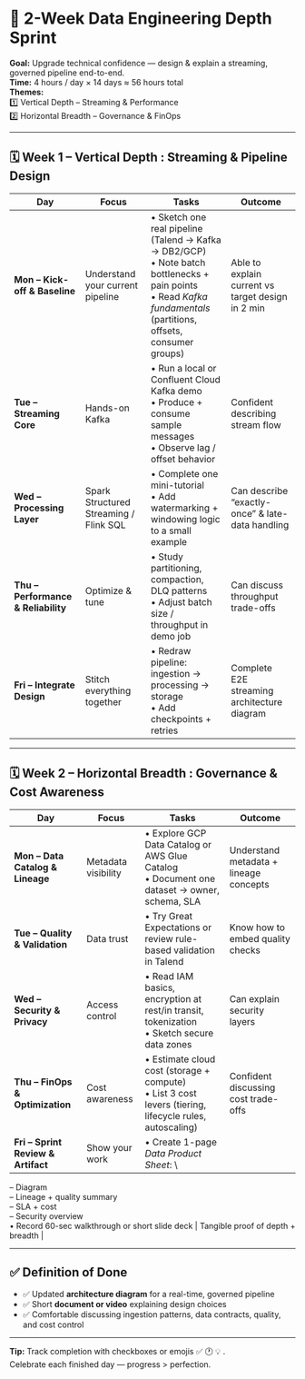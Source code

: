 # 🚀 2-Week Data Engineering Depth Sprint

**Goal:** Upgrade technical confidence — design & explain a streaming, governed pipeline end-to-end.  
**Time:** 4 hours / day × 14 days ≈ 56 hours total  
**Themes:**  
1️⃣ Vertical Depth – Streaming & Performance  
2️⃣ Horizontal Breadth – Governance & FinOps  

---

## 🗓️ Week 1 – Vertical Depth : Streaming & Pipeline Design

| Day | Focus | Tasks | Outcome |
|-----|--------|--------|----------|
| **Mon – Kick-off & Baseline** | Understand your current pipeline | • Sketch one real pipeline (Talend → Kafka → DB2/GCP)  <br>• Note batch bottlenecks + pain points  <br>• Read *Kafka fundamentals* (partitions, offsets, consumer groups) | Able to explain current vs target design in 2 min |
| **Tue – Streaming Core** | Hands-on Kafka | • Run a local or Confluent Cloud Kafka demo  <br>• Produce + consume sample messages  <br>• Observe lag / offset behavior | Confident describing stream flow |
| **Wed – Processing Layer** | Spark Structured Streaming / Flink SQL | • Complete one mini-tutorial  <br>• Add watermarking + windowing logic to a small example | Can describe “exactly-once” & late-data handling |
| **Thu – Performance & Reliability** | Optimize & tune | • Study partitioning, compaction, DLQ patterns  <br>• Adjust batch size / throughput in demo job | Can discuss throughput trade-offs |
| **Fri – Integrate Design** | Stitch everything together | • Redraw pipeline: ingestion → processing → storage  <br>• Add checkpoints + retries | Complete E2E streaming architecture diagram |

---

## 🗓️ Week 2 – Horizontal Breadth : Governance & Cost Awareness

| Day | Focus | Tasks | Outcome |
|-----|--------|--------|----------|
| **Mon – Data Catalog & Lineage** | Metadata visibility | • Explore GCP Data Catalog or AWS Glue Catalog  <br>• Document one dataset → owner, schema, SLA | Understand metadata + lineage concepts |
| **Tue – Quality & Validation** | Data trust | • Try Great Expectations or review rule-based validation in Talend | Know how to embed quality checks |
| **Wed – Security & Privacy** | Access control | • Read IAM basics, encryption at rest/in transit, tokenization  <br>• Sketch secure data zones | Can explain security layers |
| **Thu – FinOps & Optimization** | Cost awareness | • Estimate cloud cost (storage + compute)  <br>• List 3 cost levers (tiering, lifecycle rules, autoscaling) | Confident discussing cost trade-offs |
| **Fri – Sprint Review & Artifact** | Show your work | • Create 1-page *Data Product Sheet*:  \
  – Diagram  \
  – Lineage + quality summary  \
  – SLA + cost  \
  – Security overview  <br>• Record 60-sec walkthrough or short slide deck | Tangible proof of depth + breadth |

---

## ✅ Definition of Done
- ✅ Updated **architecture diagram** for a real-time, governed pipeline  
- ✅ Short **document or video** explaining design choices  
- ✅ Comfortable discussing ingestion patterns, data contracts, quality, and cost control  

---

**Tip:** Track completion with checkboxes or emojis ✅ 🕐 💡 .  
Celebrate each finished day — progress > perfection.